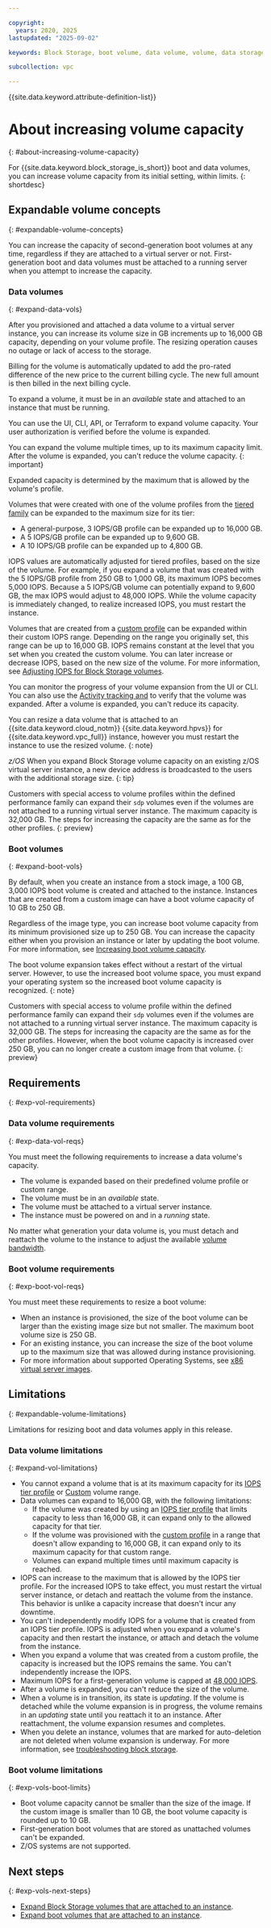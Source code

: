 ```yaml
---

copyright:
  years: 2020, 2025
lastupdated: "2025-09-02"

keywords: Block Storage, boot volume, data volume, volume, data storage, virtual server instance, instance, expandable volume

subcollection: vpc

---
```


{{site.data.keyword.attribute-definition-list}}

# About increasing volume capacity
{: #about-increasing-volume-capacity}

For {{site.data.keyword.block_storage_is_short}} boot and data volumes, you can increase volume capacity from its initial setting, within limits.
{: shortdesc}

## Expandable volume concepts
{: #expandable-volume-concepts}

You can increase the capacity of second-generation boot volumes at any time, regardless if they are attached to a virtual server or not. First-generation boot and data volumes must be attached to a running server when you attempt to increase the capacity.

### Data volumes
{: #expand-data-vols}

After you provisioned and attached a data volume to a virtual server instance, you can increase its volume size in GB increments up to 16,000 GB capacity, depending on your volume profile. The resizing operation causes no outage or lack of access to the storage.

Billing for the volume is automatically updated to add the pro-rated difference of the new price to the current billing cycle. The new full amount is then billed in the next billing cycle.

To expand a volume, it must be in an _available_ state and attached to an instance that must be running.

You can use the UI, CLI, API, or Terraform to expand volume capacity. Your user authorization is verified before the volume is expanded. 

You can expand the volume multiple times, up to its maximum capacity limit. After the volume is expanded, you can't reduce the volume capacity.
{: important}

Expanded capacity is determined by the maximum that is allowed by the volume's profile. 

Volumes that were created with one of the volume profiles from the [tiered family](/docs/vpc?topic=vpc-block-storage-profiles) can be expanded to the maximum size for its tier:

* A general-purpose, 3 IOPS/GB profile can be expanded up to 16,000 GB.
* A 5 IOPS/GB profile can be expanded up to 9,600 GB.
* A 10 IOPS/GB profile can be expanded up to 4,800 GB.

IOPS values are automatically adjusted for tiered profiles, based on the size of the volume. For example, if you expand a volume that was created with the 5 IOPS/GB profile from 250 GB to 1,000 GB, its maximum IOPS becomes 5,000 IOPS. Because a 5 IOPS/GB volume can potentially expand to 9,600 GB, the max IOPS would adjust to 48,000 IOPS. While the volume capacity is immediately changed, to realize increased IOPS, you must restart the instance.

Volumes that are created from a [custom profile](/docs/vpc?topic=vpc-block-storage-profiles#custom) can be expanded within their custom IOPS range. Depending on the range you originally set, this range can be up to 16,000 GB. IOPS remains constant at the level that you set when you created the custom volume. You can later increase or decrease IOPS, based on the new size of the volume. For more information, see [Adjusting IOPS for Block Storage volumes](/docs/vpc?topic=vpc-adjusting-volume-iops).

You can monitor the progress of your volume expansion from the UI or CLI. You can also use the [Activity tracking and](/docs/vpc?topic=vpc-at_events) to verify that the volume was expanded. After a volume is expanded, you can't reduce its capacity.

You can resize a data volume that is attached to an {{site.data.keyword.cloud_notm}} {{site.data.keyword.hpvs}} for {{site.data.keyword.vpc_full}} instance, however you must restart the instance to use the resized volume.
{: note}

_z/OS_ When you expand Block Storage volume capacity on an existing z/OS virtual server instance, a new device address is broadcasted to the users with the additional storage size.
{: tip}

Customers with special access to volume profiles within the defined performance family can expand their `sdp` volumes even if the volumes are not attached to a running virtual server instance. The maximum capacity is 32,000 GB. The steps for increasing the capacity are the same as for the other profiles.
{: preview}

### Boot volumes
{: #expand-boot-vols}

By default, when you create an instance from a stock image, a 100 GB, 3,000 IOPS boot volume is created and attached to the instance. Instances that are created from a custom image can have a boot volume capacity of 10 GB to 250 GB.

Regardless of the image type, you can increase boot volume capacity from its minimum provisioned size up to 250 GB. You can increase the capacity either when you provision an instance or later by updating the boot volume. For more information, see [Increasing boot volume capacity](/docs/vpc?topic=vpc-resize-boot-volumes).

The boot volume expansion takes effect without a restart of the virtual server. However, to use the increased boot volume space, you must expand your operating system so the increased boot volume capacity is recognized.
{: note}

Customers with special access to volume profile within the defined performance family can expand their `sdp` volumes even if the volumes are not attached to a running virtual server instance. The maximum capacity is 32,000 GB. The steps for increasing the capacity are the same as for the other profiles. However, when the boot volume capacity is increased over 250 GB, you can no longer create a custom image from that volume.
{: preview} 

## Requirements
{: #exp-vol-requirements}

### Data volume requirements
{: #exp-data-vol-reqs}

You must meet the following requirements to increase a data volume's capacity.

* The volume is expanded based on their predefined volume profile or custom range.
* The volume must be in an _available_ state.
* The volume must be attached to a virtual server instance.
* The instance must be powered on and in a _running_ state.

No matter what generation your data volume is, you must detach and reattach the volume to the instance to adjust the available [volume bandwidth](/docs/vpc?topic=vpc-block-storage-bandwidth).

### Boot volume requirements
{: #exp-boot-vol-reqs}

You must meet these requirements to resize a boot volume:

* When an instance is provisioned, the size of the boot volume can be larger than the existing image size but not smaller. The maximum boot volume size is 250 GB.
* For an existing instance, you can increase the size of the boot volume up to the maximum size that was allowed during instance provisioning.
* For more information about supported Operating Systems, see [x86 virtual server images](/docs/vpc?topic=vpc-about-images).

## Limitations
{: #expandable-volume-limitations}

Limitations for resizing boot and data volumes apply in this release.

### Data volume limitations
{: #expand-vol-limitations}

* You cannot expand a volume that is at its maximum capacity for its [IOPS tier profile](/docs/vpc?topic=vpc-block-storage-profiles) or [Custom](/docs/vpc?topic=vpc-block-storage-profiles#custom) volume range.
* Data volumes can expand to 16,000 GB, with the following limitations:
    * If the volume was created by using an [IOPS tier profile](/docs/vpc?topic=vpc-block-storage-profiles) that limits capacity to less than 16,000 GB, it can expand only to the allowed capacity for that tier.
    * If the volume was provisioned with the [custom profile](/docs/vpc?topic=vpc-block-storage-profiles#custom) in a range that doesn't allow expanding to 16,000 GB, it can expand only to its maximum capacity for that custom range.
    * Volumes can expand multiple times until maximum capacity is reached.
* IOPS can increase to the maximum that is allowed by the IOPS tier profile. For the increased IOPS to take effect, you must restart the virtual server instance, or detach and reattach the volume from the instance. This behavior is unlike a capacity increase that doesn't incur any downtime.
* You can't independently modify IOPS for a volume that is created from an IOPS tier profile. IOPS is adjusted when you expand a volume's capacity and then restart the instance, or attach and detach the volume from the instance.
* When you expand a volume that was created from a custom profile, the capacity is increased but the IOPS remains the same. You can't independently increase the IOPS.
* Maximum IOPS for a first-generation volume is capped at [48,000 IOPS](/docs/vpc?topic=vpc-block-storage-profiles&interface=api#tiers).
* After a volume is expanded, you can't reduce the size of the volume.
* When a volume is in transition, its state is _updating_. If the volume is detached while the volume expansion is in progress, the volume remains in an _updating_ state until you reattach it to an instance. After reattachment, the volume expansion resumes and completes.
* When you delete an instance, volumes that are marked for auto-deletion are not deleted when volume expansion is underway. For more information, see [troubleshooting block storage](/docs/vpc?group=tbs-block-storage).

### Boot volume limitations
{: #exp-vols-boot-limits}

* Boot volume capacity cannot be smaller than the size of the image. If the custom image is smaller than 10 GB, the boot volume capacity is rounded up to 10 GB.
* First-generation boot volumes that are stored as unattached volumes can't be expanded.
* Z/OS systems are not supported.

## Next steps
{: #exp-vols-next-steps}

* [Expand Block Storage volumes that are attached to an instance](/docs/vpc?topic=vpc-expanding-block-storage-volumes).
* [Expand boot volumes that are attached to an instance](/docs/vpc?topic=vpc-resize-boot-volumes).
